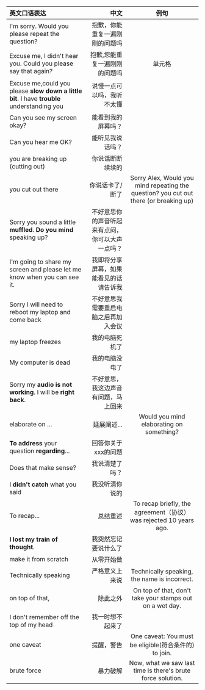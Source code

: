 | 英文口语表达 | 中文 | 例句 |
| :-----| ----: | :----: |
| I'm sorry. Would you please repeat the question? | 抱歉，你能重复一遍刚刚的问题吗 |  |
| Excuse me, I didn't hear you. Could you please say that again? | 抱歉,您能重复一遍刚刚的问题吗 | 单元格 |
| Excuse me,could you please **slow down a little bit**. I have **trouble** understanding you | 说慢一点可以吗，我听不太懂 | |
| Can you see my screen okay? | 能看到我的屏幕吗？ | |
| Can you hear me OK? | 能听见我说话吗？| |
| you are breaking up (cutting out) | 你说话断断续续的 | |
| you cut out there | 你说话卡了/断了 | Sorry Alex, Would you mind repeating the question? you cut out there (or breaking up) |
| Sorry you sound a little **muffled**. **Do you mind** speaking up?| 不好意思你的声音听起来有点闷，你可以大声一点吗？ ||
| I'm going to share my screen and please let me know when you can see it. | 我即将分享屏幕，如果能看见的话请告诉我 | |
| Sorry I will need to reboot my laptop and come back | 不好意思我需要重启电脑之后再加入会议 | |
| my laptop freezes | 我的电脑死机了 | |
| My computer is dead | 我的电脑没电了 | |
| Sorry my **audio is not working**. I will be **right back**. | 不好意思，我这边声音有问题，马上回来 | |
| elaborate on ... | 延展阐述... | Would you mind elaborating on something? |
| **To address** your question **regarding**... | 回答你关于xxx的问题 | |
| Does that make sense? | 我说清楚了吗？ | |
| I **didn't catch** what you said | 我没听清你说的 | |
| To recap... | 总结重述 | To recap briefly, the agreement（协议） was rejected 10 years ago. |
| **I lost my train of thought**. | 我突然忘记要说什么了 | |
| make it from scratch | 从零开始做 | |
| Technically speaking | 严格意义上来说 | Technically speaking, the name is incorrect. |
| on top of that, | 除此之外 | On top of that, don't take your stamps out on a wet day. |
| I don't remember off the top of my head | 我一时想不起来了 | |
| one caveat | 提醒，警告 | One caveat: You must be eligible(符合条件的) to join. |
| brute force | 暴力破解 | Now, what we saw last time is there's brute force solution. |